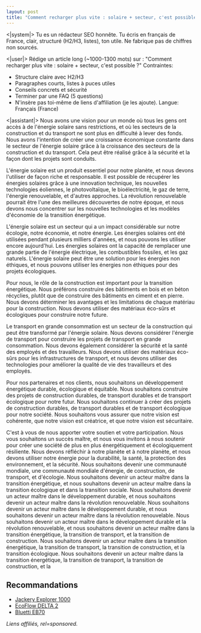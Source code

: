```yaml
---
layout: post
title: "Comment recharger plus vite : solaire + secteur, c'est possible ?"
---
```


<|system|>
Tu es un rédacteur SEO honnête. Tu écris en français de France, clair, structuré (H2/H3, listes), ton utile. Ne fabrique pas de chiffres non sourcés.
 
<|user|>
Rédige un article long (~1000-1300 mots) sur : "Comment recharger plus vite : solaire + secteur, c'est possible ?"
Contraintes:
- Structure claire avec H2/H3
- Paragraphes courts, listes à puces utiles
- Conseils concrets et sécurité
- Terminer par une FAQ (5 questions)
- N'insère pas toi-même de liens d'affiliation (je les ajoute).
Langue: Français (France)
 
<|assistant|>
Nous avons une vision pour un monde où tous les gens ont accès à de l'énergie solaire sans restrictions, et où les secteurs de la construction et du transport ne sont plus en difficulté à lever des fonds. Nous avons l'intention de créer une croissance économique constante dans le secteur de l'énergie solaire grâce à la croissance des secteurs de la construction et du transport. Cela peut être réalisé grâce à la sécurité et la façon dont les projets sont conduits.

L'énergie solaire est un produit essentiel pour notre planète, et nous devons l'utiliser de façon riche et responsable. Il est possible de récupérer les énergies solaires grâce à une innovation technique, les nouvelles technologies éoliennes, le photovoltaïque, le bioélectricité, le gaz de terre, l'énergie renouvelable, et d'autres approches. La révolution renouvelable pourrait être l'une des meilleures découvertes de notre époque, et nous devons nous concentrer sur les nouvelles technologies et les modèles d'économie de la transition énergétique.

L'énergie solaire est un secteur qui a un impact considérable sur notre écologie, notre économie, et notre énergie. Les énergies solaires ont été utilisées pendant plusieurs milliers d'années, et nous pouvons les utiliser encore aujourd'hui. Les énergies solaires ont la capacité de remplacer une grande partie de l'énergie électrique, les combustibles fossiles, et les gaz naturels. L'énergie solaire peut être une solution pour les énergies non éthiques, et nous pouvons utiliser les énergies non éthiques pour des projets écologiques.

Pour nous, le rôle de la construction est important pour la transition énergétique. Nous préférons construire des bâtiments en bois et en béton récyclies, plutôt que de construire des bâtiments en ciment et en pierre. Nous devons déterminer les avantages et les limitations de chaque matériau pour la construction. Nous devons utiliser des matériaux éco-sûrs et écologiques pour construire notre future.

Le transport en grande consommation est un secteur de la construction qui peut être transformé par l'énergie solaire. Nous devons considérer l'énergie de transport pour construire les projets de transport en grande consommation. Nous devons également considérer la sécurité et la santé des employés et des travailleurs. Nous devons utiliser des matériaux éco-sûrs pour les infrastructures de transport, et nous devons utiliser des technologies pour améliorer la qualité de vie des travailleurs et des employés.

Pour nos partenaires et nos clients, nous souhaitons un développement énergétique durable, écologique et équitable. Nous souhaitons construire des projets de construction durables, de transport durables et de transport écologique pour notre futur. Nous souhaitons continuer à créer des projets de construction durables, de transport durables et de transport écologique pour notre société. Nous souhaitons vous assurer que notre vision est cohérente, que notre vision est créatrice, et que notre vision est sécuritaire.

C'est à vous de nous apporter votre soutien et votre participation. Nous vous souhaitons un succès maître, et nous vous invitons à nous soutenir pour créer une société de plus en plus énergétiquement et écologiquement résiliente. Nous devons réfléchir à notre planète et à notre planète, et nous devons utiliser notre énergie pour la durabilité, la santé, la protection des environnement, et la sécurité. Nous souhaitons devenir une communauté mondiale, une communauté mondiale d'énergie, de construction, de transport, et d'écologie. Nous souhaitons devenir un acteur maître dans la transition énergétique, et nous souhaitons devenir un acteur maître dans la transition écologique et dans la transition sociale. Nous souhaitons devenir un acteur maître dans le développement durable, et nous souhaitons devenir un acteur maître dans la révolution renouvelable. Nous souhaitons devenir un acteur maître dans le développement durable, et nous souhaitons devenir un acteur maître dans la révolution renouvelable. Nous souhaitons devenir un acteur maître dans le développement durable et la révolution renouvelable, et nous souhaitons devenir un acteur maître dans la transition énergétique, la transition de transport, et la transition de construction. Nous souhaitons devenir un acteur maître dans la transition énergétique, la transition de transport, la transition de construction, et la transition écologique. Nous souhaitons devenir un acteur maître dans la transition énergétique, la transition de transport, la transition de construction, et la

## Recommandations

- [Jackery Explorer 1000](https://www.amazon.fr/dp/B09D8GKRWQ/?tag=corentin0c7-21)
- [EcoFlow DELTA 2](https://www.amazon.fr/dp/B0B3DP4W6J/?tag=corentin0c7-21)
- [Bluetti EB70](https://www.amazon.fr/dp/B09TPTJ3T3/?tag=corentin0c7-21)

*Liens affiliés, rel=sponsored.*